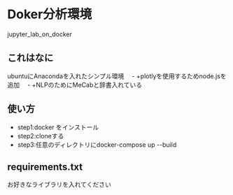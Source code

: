 # Doker分析環境
jupyter_lab_on_docker

## これはなに
ubuntuにAnacondaを入れたシンプル環境
　- +plotlyを使用するためnode.jsを追加
　- +NLPのためにMeCabと辞書入れている
## 使い方
- step1:docker をインストール
- step2:cloneする
- step3:任意のディレクトリにdocker-compose up --build


## requirements.txt
お好きなライブラリを入れてください
